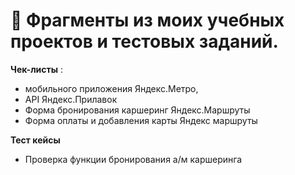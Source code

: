 
# 💬 Фрагменты из моих учебных проектов и тестовых заданий.



 **Чек-листы** :
- мобильного приложения Яндекс.Метро,
-  API Яндекс.Прилавок
-  Форма бронирования каршеринг Яндекс.Маршруты
-  Форма оплаты и добавления карты Яндекс маршруты
  
  **Тест кейсы**
- Проверка  функции бронирования а/м каршеринга 
